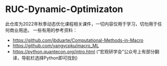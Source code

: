 # RUC-Dynamic-Optimizaton
此仓库为2022年秋季动态优化课程相关课件，一切内容仅用于学习，切勿用于任何商业用途。
一些有用的参考资料：
- https://github.com/jbduarte/Computational-Methods-in-Macro
- https://github.com/yangycpku/macro_ML
- https://python.quantecon.org/intro.html (“宏观研学会”公众号上有部分翻译，导航栏选择Python即可找到)
